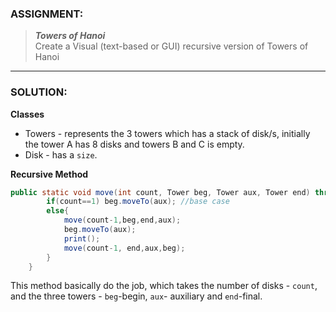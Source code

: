 ### ASSIGNMENT:
> ***Towers of Hanoi*** <br>
> Create a Visual (text-based or GUI) recursive version of Towers of Hanoi

----

### SOLUTION:

**Classes**
- Towers - represents the 3 towers which has a stack of disk/s, initially the tower A has 8 disks and towers B and C is empty.
- Disk - has a `size`.


**Recursive Method**
```java
public static void move(int count, Tower beg, Tower aux, Tower end) throws InterruptedException{
        if(count==1) beg.moveTo(aux); //base case
        else{
            move(count-1,beg,end,aux);
            beg.moveTo(aux);
            print();
            move(count-1, end,aux,beg);
        }
    }
```

This method basically do the job, which takes the number of disks - `count`, and the three towers - `beg`-begin, `aux`- auxiliary and `end`-final.
